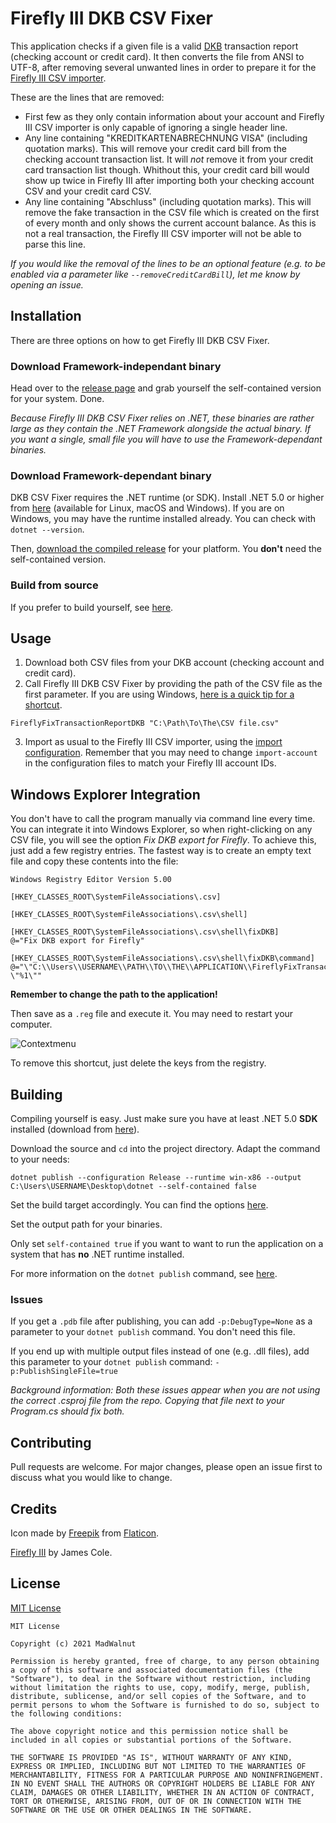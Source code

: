 ﻿# Firefly III DKB CSV Fixer

This application checks if a given file is a valid [DKB](https://www.dkb.de/) transaction report (checking account or credit card). It then converts the file from ANSI to UTF-8, after removing several unwanted lines in order to prepare it for the [Firefly III CSV importer](https://github.com/firefly-iii/csv-importer).

These are the lines that are removed:
- First few as they only contain information about your account and Firefly III CSV importer is only capable of ignoring a single header line.
- Any line containing "KREDITKARTENABRECHNUNG VISA" (including quotation marks). This will remove your credit card bill from the checking account transaction list. It will *not* remove it from your credit card transaction list though. Whithout this, your credit card bill would show up twice in Firefly III after importing both your checking account CSV and your credit card CSV.
- Any line containing "Abschluss" (including quotation marks). This will remove the fake transaction in the CSV file which is created on the first of every month and only shows the current account balance. As this is not a real transaction, the Firefly III CSV importer will not be able to parse this line.

*If you would like the removal of the lines to be an optional feature (e.g. to be enabled via a parameter like `--removeCreditCardBill`), let me know by opening an issue.*

## Installation

There are three options on how to get Firefly III DKB CSV Fixer.

### Download Framework-independant binary

Head over to the [release page](https://github.com/MadWalnut/firefly-iii-dkb-csv-fix/releases) and grab yourself the self-contained version for your system. Done.

*Because Firefly III DKB CSV Fixer relies on .NET, these binaries are rather large as they contain the .NET Framework alongside the actual binary. If you want a single, small file you will have to use the Framework-dependant binaries.*

### Download Framework-dependant binary

DKB CSV Fixer requires the .NET runtime (or SDK). Install .NET 5.0 or higher from [here](https://dotnet.microsoft.com/download/dotnet) (available for Linux, macOS and Windows). If you are on Windows, you may have the runtime installed already. You can check with `dotnet --version`.

Then, [download the compiled release](https://github.com/MadWalnut/firefly-iii-dkb-csv-fix/releases) for your platform. You **don't** need the self-contained version.

### Build from source

If you prefer to build yourself, see [here](#building).

## Usage

1. Download both CSV files from your DKB account (checking account and credit card).
2. Call Firefly III DKB CSV Fixer by providing the path of the CSV file as the first parameter. If you are using Windows, [here is a quick tip for a shortcut](#windows-explorer-integration).
```
FireflyFixTransactionReportDKB "C:\Path\To\The\CSV file.csv"
```
3. Import as usual to the Firefly III CSV importer, using the [import configuration](https://github.com/firefly-iii/import-configurations/tree/main/de/dkb). Remember that you may need to change `import-account` in the configuration files to match your Firefly III account IDs.

## Windows Explorer Integration
You don't have to call the program manually via command line every time. You can integrate it into Windows Explorer, so when right-clicking on any CSV file, you will see the option *Fix DKB export for Firefly*. To achieve this, just add a few registry entries. The fastest way is to create an empty text file and copy these contents into the file:
```
Windows Registry Editor Version 5.00

[HKEY_CLASSES_ROOT\SystemFileAssociations\.csv]

[HKEY_CLASSES_ROOT\SystemFileAssociations\.csv\shell]

[HKEY_CLASSES_ROOT\SystemFileAssociations\.csv\shell\fixDKB]
@="Fix DKB export for Firefly"

[HKEY_CLASSES_ROOT\SystemFileAssociations\.csv\shell\fixDKB\command]
@="\"C:\\Users\\USERNAME\\PATH\\TO\\THE\\APPLICATION\\FireflyFixTransactionReportDKB.exe\" \"%1\""
```
**Remember to change the path to the application!**

Then save as a `.reg` file and execute it. You may need to restart your computer. 

![Contextmenu](https://user-images.githubusercontent.com/33835479/117704414-1c86b600-b1cb-11eb-9f49-730679ab7d6e.png)

To remove this shortcut, just delete the keys from the registry.

## Building

Compiling yourself is easy. Just make sure you have at least .NET 5.0 **SDK** installed (download from [here](https://dotnet.microsoft.com/download/dotnet)).

Download the source and `cd` into the project directory. Adapt the command to your needs:

`dotnet publish --configuration Release --runtime win-x86 --output C:\Users\USERNAME\Desktop\dotnet --self-contained false`

Set the build target accordingly. You can find the options [here](https://docs.microsoft.com/en-us/dotnet/core/rid-catalog#using-rids).

Set the output path for your binaries.

Only set `self-contained true` if you want to want to run the application on a system that has **no** .NET runtime installed.

For more information on the `dotnet publish` command, see [here](https://docs.microsoft.com/en-us/dotnet/core/tools/dotnet-publish).

### Issues

If you get a `.pdb` file after publishing, you can add `-p:DebugType=None` as a parameter to your `dotnet publish` command. You don't need this file.

If you end up with multiple output files instead of one (e.g. .dll files), add this parameter to your `dotnet publish` command: `-p:PublishSingleFile=true`

*Background information: Both these issues appear when you are not using the correct .csproj file from the repo. Copying that file next to your Program.cs should fix both.*

## Contributing
Pull requests are welcome. For major changes, please open an issue first to discuss what you would like to change. 

## Credits

Icon made by [Freepik](https://www.flaticon.com/authors/freepik) from [Flaticon](https://www.flaticon.com).

[Firefly III](https://www.firefly-iii.org/) by James Cole.

## License
[MIT License](https://choosealicense.com/licenses/mit/)

```
MIT License

Copyright (c) 2021 MadWalnut

Permission is hereby granted, free of charge, to any person obtaining a copy of this software and associated documentation files (the "Software"), to deal in the Software without restriction, including without limitation the rights to use, copy, modify, merge, publish, distribute, sublicense, and/or sell copies of the Software, and to permit persons to whom the Software is furnished to do so, subject to the following conditions:

The above copyright notice and this permission notice shall be included in all copies or substantial portions of the Software.

THE SOFTWARE IS PROVIDED "AS IS", WITHOUT WARRANTY OF ANY KIND, EXPRESS OR IMPLIED, INCLUDING BUT NOT LIMITED TO THE WARRANTIES OF MERCHANTABILITY, FITNESS FOR A PARTICULAR PURPOSE AND NONINFRINGEMENT. IN NO EVENT SHALL THE AUTHORS OR COPYRIGHT HOLDERS BE LIABLE FOR ANY CLAIM, DAMAGES OR OTHER LIABILITY, WHETHER IN AN ACTION OF CONTRACT, TORT OR OTHERWISE, ARISING FROM, OUT OF OR IN CONNECTION WITH THE SOFTWARE OR THE USE OR OTHER DEALINGS IN THE SOFTWARE.
```
